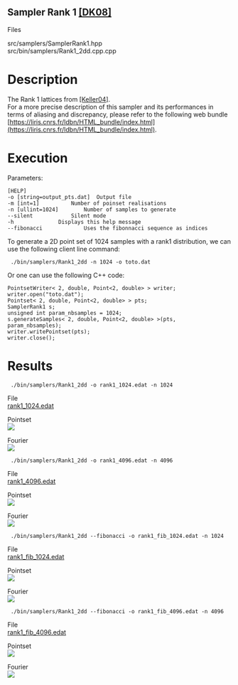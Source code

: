 Sampler Rank 1 [[DK08]](https://www.uni-ulm.de/fileadmin/website_uni_ulm/iui.inst.100/institut/mitarbeiterbereiche/sabrina/ImgSynthPrePrint.pdf)
--------------------------------------------------------------------------------------------------------------------------------------------------

Files

src/samplers/SamplerRank1.hpp  
src/bin/samplers/Rank1_2dd.cpp.cpp

Description
===========

The Rank 1 lattices from [[Keller04]](https://link.springer.com/chapter/10.1007%2F978-3-642-18743-8_18).  
For a more precise description of this sampler and its performances in terms of aliasing and discrepancy, please refer to the following web bundle [https://liris.cnrs.fr/ldbn/HTML_bundle/index.html](https://liris.cnrs.fr/ldbn/HTML_bundle/index.html).

Execution
=========

Parameters:  

	[HELP]
	-o [string=output_pts.dat]	Output file
	-m [int=1]			Number of poinset realisations
	-n [ullint=1024]		Number of samples to generate
	--silent 			Silent mode
	-h 				Displays this help message
	--fibonacci 			Uses the fibonnacci sequence as indices
			

To generate a 2D point set of 1024 samples with a rank1 distribution, we can use the following client line command:

     ./bin/samplers/Rank1_2dd -n 1024 -o toto.dat 

Or one can use the following C++ code:

    
    PointsetWriter< 2, double, Point<2, double> > writer;
    writer.open("toto.dat");
    Pointset< 2, double, Point<2, double> > pts;
    SamplerRank1 s;
    unsigned int param_nbsamples = 1024;
    s.generateSamples< 2, double, Point<2, double> >(pts, param_nbsamples);
    writer.writePointset(pts);
    writer.close();
    			

Results
=======

     ./bin/samplers/Rank1_2dd -o rank1_1024.edat -n 1024 

File  
[rank1_1024.edat](data/rank1/rank1_1024.edat)

Pointset  
[![](data/rank1/rank1_1024.png)](data/rank1/rank1_1024.png)

Fourier  
[![](data/rank1/rank1_1024_fourier.png)](data/rank1/rank1_1024_fourier.png)

     ./bin/samplers/Rank1_2dd -o rank1_4096.edat -n 4096 

File  
[rank1_4096.edat](data/rank1/rank1_4096.edat)

Pointset  
[![](data/rank1/rank1_4096.png)](data/rank1/rank1_4096.png)

Fourier  
[![](data/rank1/rank1_4096_fourier.png)](data/rank1/rank1_4096_fourier.png)

     ./bin/samplers/Rank1_2dd --fibonacci -o rank1_fib_1024.edat -n 1024 

File  
[rank1_fib_1024.edat](data/rank1_fib/rank1_fib_1024.edat)

Pointset  
[![](data/rank1_fib/rank1_fib_1024.png)](data/rank1_fib/rank1_fib_1024.png)

Fourier  
[![](data/rank1_fib/rank1_fib_1024_fourier.png)](data/rank1_fib/rank1_fib_1024_fourier.png)

     ./bin/samplers/Rank1_2dd --fibonacci -o rank1_fib_4096.edat -n 4096 

File  
[rank1_fib_4096.edat](data/rank1_fib/rank1_fib_4096.edat)

Pointset  
[![](data/rank1_fib/rank1_fib_4096.png)](data/rank1_fib/rank1_fib_4096.png)

Fourier  
[![](data/rank1_fib/rank1_fib_4096_fourier.png)](data/rank1_fib/rank1_fib_4096_fourier.png)

